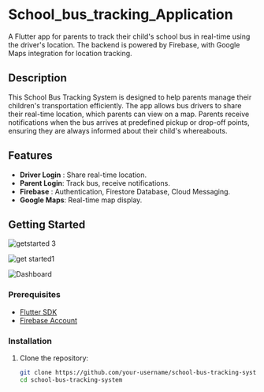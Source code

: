 # School_bus_tracking_Application


A Flutter app for parents to track their child's school bus in real-time using the driver's location. The backend is powered by Firebase, with Google Maps integration for location tracking.

## Description

This School Bus Tracking System is designed to help parents manage their children's transportation efficiently. The app allows bus drivers to share their real-time location, which parents can view on a map. Parents receive notifications when the bus arrives at predefined pickup or drop-off points, ensuring they are always informed about their child's whereabouts.

## Features

- **Driver Login** : Share real-time location.
- **Parent Login**: Track bus, receive notifications.
- **Firebase** : Authentication, Firestore Database, Cloud Messaging.
- **Google Maps**: Real-time map display.


## Getting Started
![getstarted 3](https://github.com/user-attachments/assets/72305e82-8ae4-4881-a1e2-3386c895ac8c)

![get started1](https://github.com/user-attachments/assets/e33d31c3-5499-49ca-984c-d366944615fb)

![Dashboard](https://github.com/user-attachments/assets/2538750b-4637-421e-b180-48b658642061)

### Prerequisites

- [Flutter SDK](https://flutter.dev/docs/get-started/install)
- [Firebase Account](https://firebase.google.com/)

### Installation

1. Clone the repository:
   ```bash
   git clone https://github.com/your-username/school-bus-tracking-system.git
   cd school-bus-tracking-system
